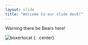 ```yaml
---
layout: slide
title: "Welcome to our slide deck!"
---
```


Warning there be Bears here!

![boxertocat](https://octodex.github.com/images/chellocat.jpg)
{: .center}
